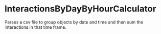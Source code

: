 # InteractionsByDayByHourCalculator
Parses a csv file to group objects by date and time and then sum the interactions in that time frame.
